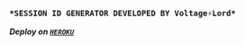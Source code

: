 ### `*SESSION ID GENERATOR DEVELOPED BY Voltage⚡Lord*`


***Deploy on [`HEROKU`](https://dashboard.heroku.com/new?button-url=https%3A%2F%2Fgithub.com%2FMLILA17%2FSPEED-MD&template=https%3A%2F%2Fgithub.com%2FMLILA17%2FSPEED-MD.git)***
